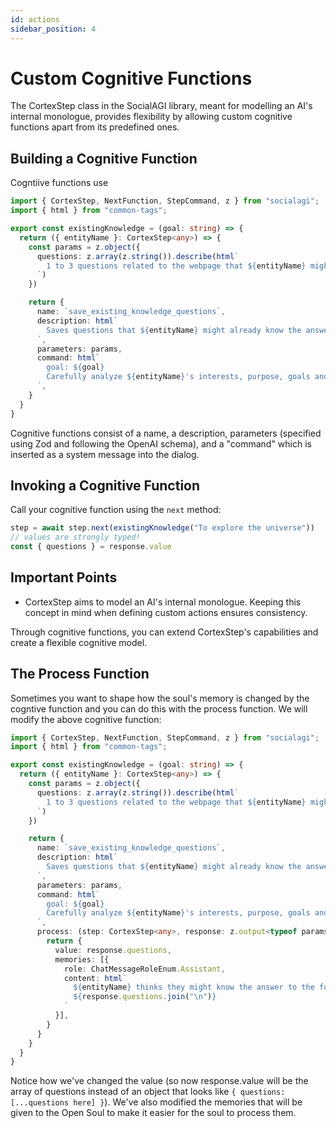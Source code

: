 ```yaml
---
id: actions
sidebar_position: 4
---
```


# Custom Cognitive Functions

The CortexStep class in the SocialAGI library, meant for modelling an AI's internal monologue, provides flexibility by allowing custom cognitive functions apart from its predefined ones.

## Building a Cognitive Function

Cogntiive functions use 

```typescript
import { CortexStep, NextFunction, StepCommand, z } from "socialagi";
import { html } from "common-tags";

export const existingKnowledge = (goal: string) => {
  return ({ entityName }: CortexStep<any>) => {
    const params = z.object({
      questions: z.array(z.string()).describe(html`
        1 to 3 questions related to the webpage that ${entityName} might already know the answer to.
      `)
    })

    return {
      name: `save_existing_knowledge_questions`,
      description: html`
        Saves questions that ${entityName} might already know the answer to.
      `,
      parameters: params,
      command: html`
        goal: ${goal}
        Carefully analyze ${entityName}'s interests, purpose, goals and decide what existing knowledge ${entityName} might have around topics related to this webpage.
      `,
    }
  }
}

```

Cognitive functions consist of a name, a description, parameters (specified using Zod and following the OpenAI schema), and a "command" which is inserted as a system message into the dialog.

## Invoking a Cognitive Function

Call your cognitive function using the `next` method:

```javascript
step = await step.next(existingKnowledge("To explore the universe"))
// values are strongly typed!
const { questions } = response.value

```


## Important Points

- CortexStep aims to model an AI's internal monologue. Keeping this concept in mind when defining custom actions ensures consistency.

Through cognitive functions, you can extend CortexStep's capabilities and create a flexible cognitive model.


## The Process Function

Sometimes you want to shape how the soul's memory is changed by the cogntive function and you can do this with the process function. We will modify the above cognitive function:

```typescript
import { CortexStep, NextFunction, StepCommand, z } from "socialagi";
import { html } from "common-tags";

export const existingKnowledge = (goal: string) => {
  return ({ entityName }: CortexStep<any>) => {
    const params = z.object({
      questions: z.array(z.string()).describe(html`
        1 to 3 questions related to the webpage that ${entityName} might already know the answer to.
      `)
    })

    return {
      name: `save_existing_knowledge_questions`,
      description: html`
        Saves questions that ${entityName} might already know the answer to.
      `,
      parameters: params,
      command: html`
        goal: ${goal}
        Carefully analyze ${entityName}'s interests, purpose, goals and decide what existing knowledge ${entityName} might have around topics related to this webpage.
      `,
      process: (step: CortexStep<any>, response: z.output<typeof params>) => {
        return {
          value: response.questions,
          memories: [{
            role: ChatMessageRoleEnum.Assistant,
            content: html`
              ${entityName} thinks they might know the answer to the following questions:
              ${response.questions.join("\n")}
            `
          }],
        }
      }
    }
  }
}
```

Notice how we've changed the value (so now response.value will be the array of questions instead of an object that looks like `{ questions: [...questions here] }`). We've also modified the memories that will be given to the Open Soul to make it easier for the soul to process them.